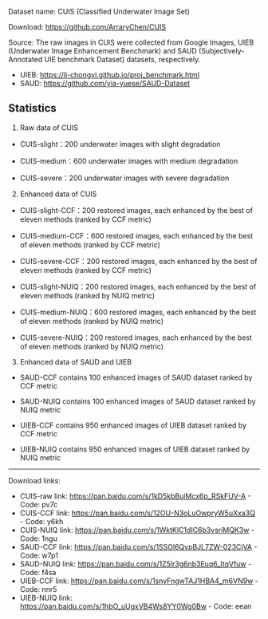 Dataset name: CUIS (Classified Underwater Image Set)

Download: https://github.com/ArraryChen/CUIS

Source: The raw images in CUIS were collected from Google Images, UIEB (Underwater Image Enhancement Benchmark) and SAUD (Subjectively-Annotated UIE benchmark Dataset) datasets, respectively.

  - UIEB: https://li-chongyi.github.io/proj_benchmark.html
  - SAUD: https://github.com/yia-yuese/SAUD-Dataset

Statistics
-----------
1. Raw data of CUIS

  - CUIS-slight：200 underwater images with slight degradation
    
  - CUIS-medium：600 underwater images with medium degradation
    
  - CUIS-severe：200 underwater images with severe degradation

2. Enhanced data of CUIS

  - CUIS-slight-CCF：200 restored images, each enhanced by the best of eleven methods (ranked by CCF metric)
    
  - CUIS-medium-CCF：600 restored images, each enhanced by the best of eleven methods (ranked by CCF metric)
    
  - CUIS-severe-CCF：200 restored images, each enhanced by the best of eleven methods (ranked by CCF metric)

  - CUIS-slight-NUIQ：200 restored images, each enhanced by the best of eleven methods (ranked by NUIQ metric)
    
  - CUIS-medium-NUIQ：600 restored images, each enhanced by the best of eleven methods (ranked by NUIQ metric)
    
  - CUIS-severe-NUIQ：200 restored images, each enhanced by the best of eleven methods (ranked by NUIQ metric)

3. Enhanced data of SAUD and UIEB

  - SAUD-CCF contains 100 enhanced images of SAUD dataset ranked by CCF metric
    
  - SAUD-NUIQ contains 100 enhanced images of SAUD dataset ranked by NUIQ metric
    
  - UIEB-CCF contains 950 enhanced images of UIEB dataset ranked by CCF metric
    
  - UIEB-NUIQ contains 950 enhanced images of UIEB dataset ranked by NUIQ metric

--------------------------
Download links:

  - CUIS-raw link: https://pan.baidu.com/s/1kD5kbBuiMcx6p_RSkFUV-A - Code: pv7c
  - CUIS-CCF link: https://pan.baidu.com/s/12OU-N3oLuOwpryW5uXxa3Q - Code: y6kh
  - CUIS-NUIQ link: https://pan.baidu.com/s/1WktKlC1dIC6b3vsriMQK3w - Code: 1ngu
  - SAUD-CCF link: https://pan.baidu.com/s/1SSOl6QvpBJL7ZW-023CjVA - Code: w7p1
  - SAUD-NUIQ link: https://pan.baidu.com/s/1Z5lr3g6nb3Euq6_ltqVfuw - Code: f4sa
  - UIEB-CCF link: https://pan.baidu.com/s/1snyFngwTAJ1HBA4_m6VN9w - Code: nnr5
  - UIEB-NUIQ link: https://pan.baidu.com/s/1hbO_uUgxVB4Ws8YY0Wg0Bw - Code: eean
